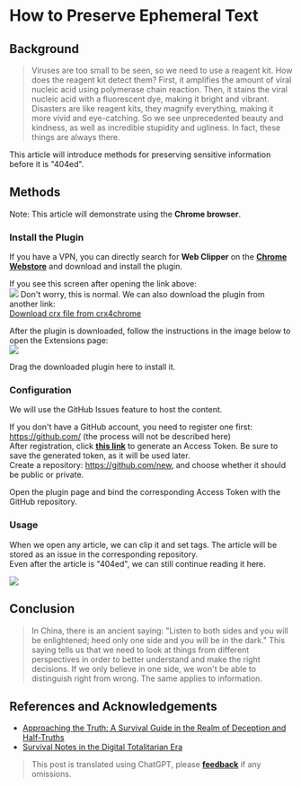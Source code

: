 # How to Preserve Ephemeral Text

## Background

> Viruses are too small to be seen, so we need to use a reagent kit. How does the reagent kit detect them? First, it amplifies the amount of viral nucleic acid using polymerase chain reaction. Then, it stains the viral nucleic acid with a fluorescent dye, making it bright and vibrant.  
> Disasters are like reagent kits, they magnify everything, making it more vivid and eye-catching. So we see unprecedented beauty and kindness, as well as incredible stupidity and ugliness. In fact, these things are always there.

This article will introduce methods for preserving sensitive information before it is "404ed".

## Methods

Note: This article will demonstrate using the **Chrome browser**.

### Install the Plugin

If you have a VPN, you can directly search for **Web Clipper** on the [**Chrome Webstore**](https://chrome.google.com/webstore/category/extensions?hl=en) and download and install the plugin.

If you see this screen after opening the link above:  
![](https://img.wiki-power.com/d/wiki-media/img/20200207144241.png)
Don't worry, this is normal. We can also download the plugin from another link:  
[Download crx file from crx4chrome](https://www.crx4chrome.com/go.php?p=169618&s=1&l=https%3A%2F%2Ff2.crx4chrome.com%2Fcrx.php%3Fi%3Dmhfbofiokmppgdliakminbgdgcmbhbac%26v%3D1.18.0)

After the plugin is downloaded, follow the instructions in the image below to open the Extensions page:  
![](https://img.wiki-power.com/d/wiki-media/img/20200207144627.png)

Drag the downloaded plugin here to install it.

### Configuration

We will use the GitHub Issues feature to host the content.

If you don't have a GitHub account, you need to register one first: https://github.com/ (the process will not be described here)  
After registration, click [**this link**](https://github.com/settings/tokens/new?scopes=repo&description=Web%20Clipper) to generate an Access Token. Be sure to save the generated token, as it will be used later.  
Create a repository: https://github.com/new, and choose whether it should be public or private.

Open the plugin page and bind the corresponding Access Token with the GitHub repository.

### Usage

When we open any article, we can clip it and set tags. The article will be stored as an issue in the corresponding repository.  
Even after the article is "404ed", we can still continue reading it here.

![](https://img.wiki-power.com/d/wiki-media/img/20200207151224.png)

## Conclusion

> In China, there is an ancient saying: "Listen to both sides and you will be enlightened; heed only one side and you will be in the dark." This saying tells us that we need to look at things from different perspectives in order to better understand and make the right decisions. If we only believe in one side, we won't be able to distinguish right from wrong. The same applies to information.

## References and Acknowledgements

- [Approaching the Truth: A Survival Guide in the Realm of Deception and Half-Truths](https://mp.weixin.qq.com/s?__biz=MzAxMjQwNDcxNQ==&mid=2649329422&idx=1&sn=7f104ad54b862e94e889b335540cf85b&chksm=83af7d8ab4d8f49cb965a02a0988190fb7ef3a2abc4dd2ba62ed94ba7b4ac22aa506b11e6cf2&mpshare=1&scene=1&srcid=&sharer_sharetime=1581056806984&sharer_shareid=57baeb2b96d0cff9b17ac2c15b36602b&key=89c13119caee7b32f577a3b86d4de27c26b06239fbe092655e565f03e63f6810b2a7f6265a6b06302d4f6bb40433ea11b14283b80af696e4ba859598cac6ba8ecf67e3f62417a1de3347aad106a5e70b&ascene=1&uin=MTk5MDUwOTA0Mg%3D%3D&devicetype=Windows+10&version=6208006f&lang=zh_CN&exportkey=AwreTiO%2BkLxNNC2wt4nS0xA%3D&pass_ticket=9ERj0119cqTkVmDsc4nP%2BPcvPRUOx3xYuJyu6%2Bei%2Bmn1pTPoSMBYPULl6wx76He3)
- [Survival Notes in the Digital Totalitarian Era](https://g-rosidte.gitbook.io/record-of-survival-in-digital-totalitarian-era/v/shu-zi-ji-quan-shi-dai-sheng-cun-shou-ji/)

> This post is translated using ChatGPT, please [**feedback**](https://github.com/linyuxuanlin/Wiki_MkDocs/issues/new) if any omissions.